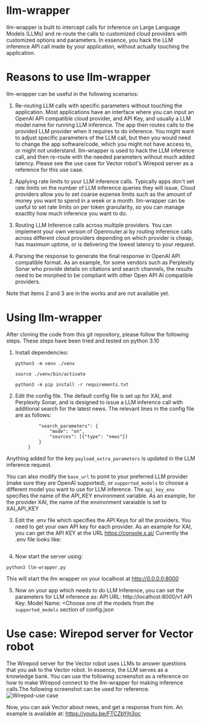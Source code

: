 # llm-wrapper
llm-wrapper is built to intercept calls for inference on Large Language Models (LLMs) and re-route the calls to customized cloud providers with customized options and parameters. In essence, you hack the LLM inference API call made by your application, without actually touching the application.

# Reasons to use llm-wrapper
llm-wrapper can be useful in the following scenarios:

1. Re-routing LLM calls with specific parameters without touching the application. Most applications have an interface where you can input an OpenAI API compatible cloud provider, and API Key, and usually a LLM model name for running LLM inference. The app then routes calls to the provided LLM provider when it requires to do inference. You might want to adjust specific parameters of the LLM call, but then you would need to change the app software/code, which you might not have access to, or might not understand. llm-wrapper is used to hack the LLM inference call, and then re-route with the needed parameters without much added latency. Please see the use case for Vector robot's Wirepod server as a reference for this use case.
2. Applying rate limits to your LLM inference calls. Typically apps don't set rate limits on the number of LLM inference queries they will issue. Cloud providers allow you to set coarse expense limits such as the amount of money you want to spend in a week or a month. llm-wrapper can be useful to set rate limits on per token granularity, so you can manage exactlty how much inference you want to do.
3. Routing LLM Inference calls across multiple providers. You can implement your own version of Openrouter.ai by routing inference calls across different cloud providers depending on which provider is cheap, has maximum uptime, or is delivering the lowest latency to your request.

4. Parsing the response to generate the final response in OpenAI API compatible format. As an example, for some vendors such as Perplexity Sonar who provide details on citations and search channels, the results need to be morphed to be compliant with other Open API AI compatible providers. 

Note that items 2 and 3 are in the works and are not available yet.

# Using llm-wrapper
After cloning the code from this git repository, please follow the following steps. These steps have been tried and tested on python 3.10

1. Install dependencies:
   
   `python3 -m venv ./venv`
   
   `source ./venv/bin/activate`
   
   `python3 -m pip install -r requirements.txt`
2. Edit the config file. The default config file is set up for XAI, and Perplexity Sonar, and is designed to issue a LLM inference call with additional search for the latest news. The relevant lines in the config file are as follows:
   
```"payload_extra_parameters": {
            "search_parameters": {
                "mode": "on",
                "sources": [{"type": "news"}]
            }
        }
```

Anything added for the key `payload_extra_parameters` is updated in the LLM inference request.

You can also modify the `base_url` to point to your preferred LLM provider (make sure they are OpenAI supported), or `supported_models` to choose a different model you want to use for LLM inference. The `api_key_env` specifies the name of the API_KEY environment variable. As an example, for the provider XAI, the name of the environment varaiable is set to XAI_API_KEY

3. Edit the  .env file which specifies the API Keys for all the providers. You need to get your own API key for each provider. As an example for XAI, you can get the API KEY at the URL https://console.x.ai/
 Currently the .env file looks like:

```
```

4. Now start the server using:

`python3 llm-wrapper.py`

This will start the llm wrapper on your localhost at http://0.0.0.0:8000

5. Now on your app which needs to do LLM Inference, you can set the parameters for LLM inference as:
API URL: http://localhost:8000/v1
API Key: <Leave blank>
Model Name: <Choose one of the models from the `supported_models` section of config.json

# Use case: Wirepod server for Vector robot

The Wirepod server for the Vector robot uses LLMs to answer questions that you ask to the Vector robot. In essence, the LLM serves as a knowledge bank. You can use the following screenshot as a reference on how to make Wirepod connect to the llm-wrapper for making inference calls.The following screenshot can be used for reference.
![Wirepod-use case](https://github.com/user-attachments/assets/f5dd3bde-3974-4a69-bd13-ae4ee8c2a818)

Now, you can ask Vector about news, and get a response from him. An example is available at: https://youtu.be/FTCZbYjh3oc

